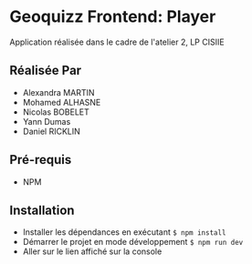 # Geoquizz Frontend: Player

Application réalisée dans le cadre de l'atelier 2, LP CISIIE


## Réalisée Par

- Alexandra MARTIN
- Mohamed ALHASNE
- Nicolas BOBELET
- Yann Dumas
- Daniel RICKLIN

## Pré-requis

- NPM

## Installation

- Installer les dépendances en exécutant `$ npm install`
- Démarrer le projet en mode développement `$ npm run dev`
- Aller sur le lien affiché sur la console
